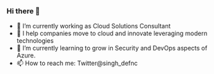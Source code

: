 ### Hi there 👋

* 🔭 I’m currently working as Cloud Solutions Consultant
* 💬 I help companies move to cloud and innovate leveraging modern technologies
* 🌱 I’m currently learning to grow in Security and DevOps aspects of Azure.
* 📫 How to reach me: Twitter@singh_defnc
<!--
**singhparveen/singhparveen** is a ✨ _special_ ✨ repository because its `README.md` (this file) appears on your GitHub profile.

Here are some ideas to get you started:

- 🔭 I’m currently working on ...
- 🌱 I’m currently learning ...
- 👯 I’m looking to collaborate on ...
- 🤔 I’m looking for help with ...
- 💬 Ask me about ...
- 📫 How to reach me: ...
- 😄 Pronouns: ...
- ⚡ Fun fact: ...
-->
